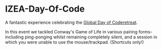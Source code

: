 IZEA-Day-Of-Code
================

A fantastic experience celebrating the [Global Day of Coderetreat](http://globalday.coderetreat.org/). 

In this event we tackled Conway's Game of Life in various pairing forms- including ping-ponging whilst remaining completely silent, and a session in which you were unable to use the mouse/trackpad. (Shortcuts only!)

